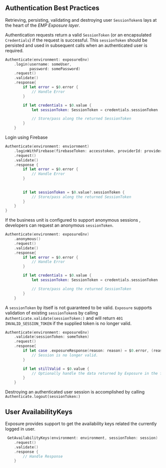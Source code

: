 ## Authentication Best Practices
Retrieving, persisting, validating and destroying user `SessionToken`s lays at the heart of the *EMP Exposure layer*.

Authentication requests return a valid `SessionToken` (or an encapsulated `Credentials`) if the request is successful. This `sessionToken` should be persisted and used in subsequent calls when an authenticated user is required.

```Swift
Authenticate(environment: exposureEnv)
    .login(username: someUser,
           password: somePassword)
    .request()
    .validate()
    .response{
        if let error = $0.error {
            // Handle Error
        }

        if let credentials = $0.value {
            let sessionToken: SessionToken = credentials.sessionToken

            // Store/pass along the returned SessionToken
        }
    }
```

Login using Firebase
```Swift
Authenticate(environment: enviornment)
    .loginWithFirebase(firebaseToken: accesstoken, providerId: providerId, username: username, language: code, email: email, displayName: displayName)
    .request()
    .validate()
    .response {
        if let error = $0.error {
            // Handle Error
        }
        
        
        if let sessionToken = $0.value?.sessionToken {
            // Store/pass along the returned SessionToken
        }
    }
}
```

If the business unit is configured to support anonymous sessions , developers can request an anonymous `sessionToken`. 
```Swift
Authenticate(environment: exposureEnv)
    .anonymous()
    .request()
    .validate()
    .response{
        if let error = $0.error {
            // Handle Error
        }

        if let credentials = $0.value {
            let sessionToken: SessionToken = credentials.sessionToken

            // Store/pass along the returned SessionToken
        }
    }
```

A `sessionToken` by itself is not guaranteed to be valid. `Exposure` supports validation of existing `sessionToken`s by calling `Authenticate.validate(sessionToken:)` and will return `401` `INVALID_SESSION_TOKEN` if the supplied token is no longer valid.

```Swift
Authenticate(environment: exposureEnv)
    .validate(sessionToken: someToken)
    .request()
    .response{
        if let case .exposureResponse(reason: reason) = $0.error, (reason.httpCode == 401 && reason.message == "INVALID_SESSION_TOKEN") {
            // Session is no longer valid.
        }

        if let stillValid = $0.value {
            // Optionally handle the data returned by Exposure in the form of a SessionResponse
        }
    }
```

Destroying an authenticated user session is accomplished by calling `Authenticate.logout(sessionToken:)`


## User AvailabilityKeys

Exposure provides support to get the availability keys related the currently logged in user.

```Swift
 GetAvailabilityKeys(environment: environment, sessionToken: session)
    .request()
    .validate()
    .response { 
        // Handle Response 
    }
```
